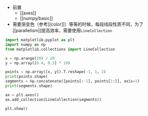 - 前置
  - [[axes]]
  - [[numpy/basic]]
- 需要渐变色（参考[[color]]）等等的时候，每段线段性质不同，为了[[parallelism]]提高效率，需要使用`LineCollection`
```python
import matplotlib.pyplot as plt
import numpy as np
from matplotlib.collections import LineCollection

x = np.arange(20) / 20
y = np.array([0.4, 0.5] * 10)

points = np.array([x, y]).T.reshape(-1, 1, 2)
print(points.shape)
segments = np.concatenate([points[:-1], points[1:]], axis=1)
print(segments.shape)

ax = plt.axes()
ax.add_collection(LineCollection(segments))

plt.show()
```